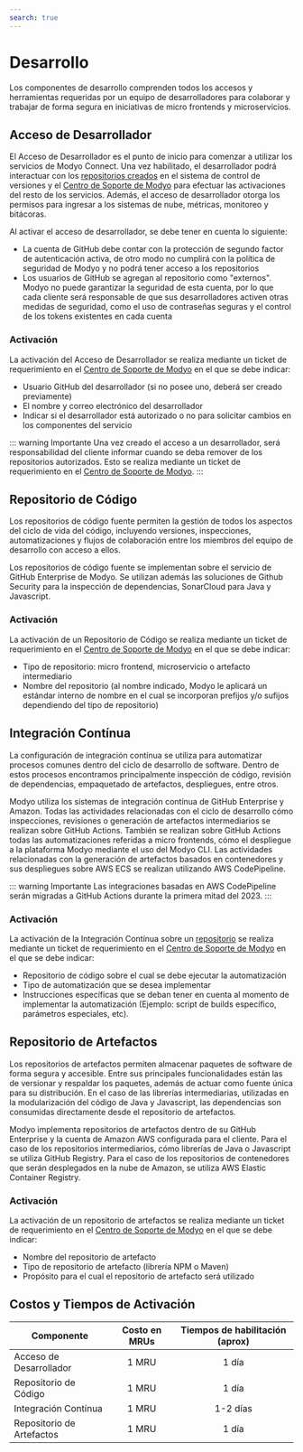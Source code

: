 ```yaml
---
search: true
---
```


# Desarrollo
Los componentes de desarrollo comprenden todos los accesos y herramientas requeridas por un equipo de desarrolladores para colaborar y trabajar de forma segura en iniciativas de micro frontends y microservicios.

## Acceso de Desarrollador
El Acceso de Desarrollador es el punto de inicio para comenzar a utilizar los servicios de Modyo Connect. Una vez habilitado, el desarrollador podrá interactuar con los [repositorios creados](#repositorio-de-codigo) en el sistema de control de versiones y el [Centro de Soporte de Modyo](https://support.modyo.com) para efectuar las activaciones del resto de los servicios. Además, el acceso de desarrollador otorga los permisos para ingresar a los sistemas de nube, métricas, monitoreo y bitácoras.

Al activar el acceso de desarrollador, se debe tener en cuenta lo siguiente:
- La cuenta de GitHub debe contar con la protección de segundo factor de autenticación activa, de otro modo no cumplirá con la política de seguridad de Modyo y no podrá tener acceso a los repositorios
- Los usuarios de GitHub se agregan al repositorio como "externos". Modyo no puede garantizar la seguridad de esta cuenta, por lo que cada cliente será responsable de que sus desarrolladores activen otras medidas de seguridad, como el uso de contraseñas seguras y el control de los tokens existentes en cada cuenta

### Activación
La activación del Acceso de Desarrollador se realiza mediante un ticket de requerimiento en el [Centro de Soporte de Modyo](https://support.modyo.com) en el que se debe indicar:
- Usuario GitHub del desarrollador (si no posee uno, deberá ser creado previamente)
- El nombre y correo electrónico del desarrollador
- Indicar si el desarrollador está autorizado o no para solicitar cambios en los componentes del servicio

::: warning Importante
Una vez creado el acceso a un desarrollador, será responsabilidad del cliente informar cuando se deba remover de los repositorios autorizados. Esto se realiza mediante un ticket de requerimiento en el [Centro de Soporte de Modyo](https://support.modyo.com).
:::


## Repositorio de Código
Los repositorios de código fuente permiten la gestión de todos los aspectos del ciclo de vida del código, incluyendo versiones, inspecciones, automatizaciones y flujos de colaboración entre los miembros del equipo de desarrollo con acceso a ellos.

Los repositorios de código fuente se implementan sobre el servicio de GitHub Enterprise de Modyo. Se utilizan además las soluciones de Github Security para la inspección de dependencias, SonarCloud para Java y Javascript.

### Activación
La activación de un Repositorio de Código se realiza mediante un ticket de requerimiento en el [Centro de Soporte de Modyo](https://support.modyo.com) en el que se debe indicar:
- Tipo de repositorio: micro frontend, microservicio o artefacto intermediario
- Nombre del repositorio (al nombre indicado, Modyo le aplicará un estándar interno de nombre en el cual se incorporan prefijos y/o sufijos dependiendo del tipo de repositorio)


## Integración Contínua
La configuración de integración contínua se utiliza para automatizar procesos comunes dentro del ciclo de desarrollo de software. Dentro de estos procesos encontramos principalmente inspección de código, revisión de dependencias, empaquetado de artefactos, despliegues, entre otros.

Modyo utiliza los sistemas de integración contínua de GitHub Enterprise y Amazon. Todas las actividades relacionadas con el ciclo de desarrollo cómo inspecciones, revisiones o generación de artefactos intermediarios se realizan sobre GitHub Actions. También se realizan sobre GitHub Actions todas las automatizaciones referidas a micro frontends, cómo el despliegue a la plataforma Modyo mediante el uso del Modyo CLI. Las actividades relacionadas con la generación de artefactos basados en contenedores y sus despliegues sobre AWS ECS se realizan utilizando AWS CodePipeline.

::: warning Importante
Las integraciones basadas en AWS CodePipeline serán migradas a GitHub Actions durante la primera mitad del 2023.
:::

### Activación
La activación de la Integración Contínua sobre un [repositorio](#repositorio-de-codigo) se realiza mediante un ticket de requerimiento en el [Centro de Soporte de Modyo](https://support.modyo.com) en el que se debe indicar:
- Repositorio de código sobre el cual se debe ejecutar la automatización
- Tipo de automatización que se desea implementar
- Instrucciones específicas que se deban tener en cuenta al momento de implementar la automatización (Ejemplo: script de builds específico, parámetros especiales, etc).


## Repositorio de Artefactos
Los repositorios de artefactos permiten almacenar paquetes de software de forma segura y accesible. Entre sus principales funcionalidades están las de versionar y respaldar los paquetes, además de actuar como fuente única para su distribución. En el caso de las librerías intermediarias, utilizadas en la modularización del código de Java y Javascript, las dependencias son consumidas directamente desde el repositorio de artefactos.

Modyo implementa repositorios de artefactos dentro de su GitHub Enterprise y la cuenta de Amazon AWS configurada para el cliente. Para el caso de los repositorios intermediarios, cómo librerías de Java o Javascript se utiliza GitHub Registry. Para el caso de los repositorios de contenedores que serán desplegados en la nube de Amazon, se utiliza AWS Elastic Container Registry.

### Activación
La activación de un repositorio de artefactos se realiza mediante un ticket de requerimiento en el [Centro de Soporte de Modyo](https://support.modyo.com) en el que se debe indicar:
- Nombre del repositorio de artefacto
- Tipo de repositorio de artefacto (librería NPM o Maven)
- Propósito para el cual el repositorio de artefacto será utilizado


## Costos y Tiempos de Activación
| Componente        | Costo en MRUs        | Tiempos de habilitación (aprox)  |
| ------------- |:-------------:|:-----:|
|Acceso de Desarrollador|1 MRU|1 día|p
|Repositorio de Código|1 MRU|1 día|
|Integración Contínua|1 MRU|1-2 días|
|Repositorio de Artefactos|1 MRU|1 día|


